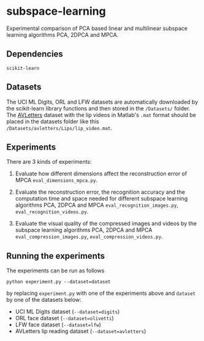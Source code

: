 # subspace-learning
Experimental comparison of PCA based linear and multilinear subspace learning
algorithms PCA, 2DPCA and MPCA.

## Dependencies
`scikit-learn`

## Datasets
The UCI ML Digits, ORL and LFW datasets are automatically downloaded by the scikit-learn library
functions and then stored in the `/Datasets/` folder. 
The [AVLetters](http://www.ee.surrey.ac.uk/Projects/LILiR/datasets/avletters1/index.html)
dataset with the lip videos in Matlab's `.mat` format should be placed in the datasets
folder like this `/Datasets/avletters/Lips/lip_video.mat`.

## Experiments
There are 3 kinds of experiments:
1. Evaluate how different dimensions affect the reconstruction error of MPCA
`eval_dimensions_mpca.py`.

2. Evaluate the reconstruction error, the recognition accuracy and the
computation time and space needed for different subspace learning algorithms
PCA, 2DPCA and MPCA `eval_recognition_images.py`, `eval_recognition_videos.py`.

3. Evaluate the visual quality of the compressed images and videos by the 
subspace learning algorithms PCA, 2DPCA and MPCA 
`eval_compression_images.py`, `eval_compression_videos.py`.

## Running the experiments
The experiments can be run as follows
```
python experiment.py --dataset=dataset
```
by replacing `experiment.py` with one of the experiments above and `dataset` by one of the datasets below:
- UCI ML Digits dataset (`--dataset=digits`)
- ORL face dataset (`--dataset=olivetti`)
- LFW face dataset (`--dataset=lfw`)
- AVLetters lip reading dataset (`--dataset=avletters`)
